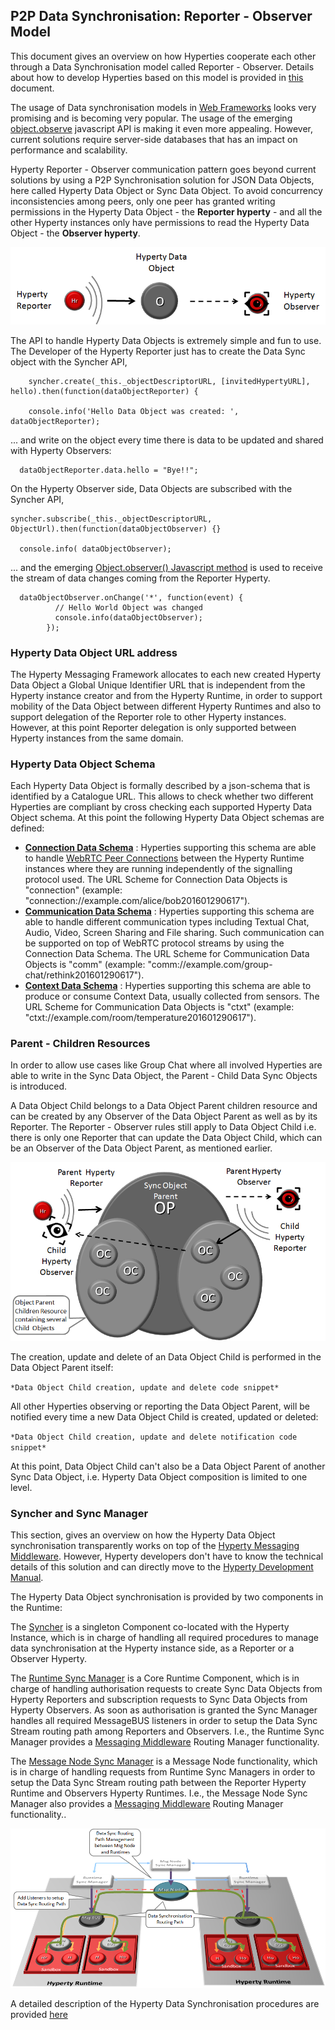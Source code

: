P2P Data Synchronisation: Reporter - Observer Model
---------------------------------------------------

This document gives an overview on how Hyperties cooperate each other through a Data Synchronisation model called Reporter - Observer. Details about how to develop Hyperties based on this model is provided in [this](development-of-hyperties.md) document.

The usage of Data synchronisation models in [Web Frameworks](https://www.meteor.com/ddp) looks very promising and is becoming very popular. The usage of the emerging [object.observe](https://developer.mozilla.org/pt-PT/docs/Web/JavaScript/Reference/Global_Objects/Object/observe) javascript API is making it even more appealing. However, current solutions require server-side databases that has an impact on performance and scalability.

Hyperty Reporter - Observer communication pattern goes beyond current solutions by using a P2P Synchronisation solution for JSON Data Objects, here called Hyperty Data Object or Sync Data Object. To avoid concurrency inconsistencies among peers, only one peer has granted writing permissions in the Hyperty Data Object - the **Reporter hyperty** - and all the other Hyperty instances only have permissions to read the Hyperty Data Object - the **Observer hyperty**.

![Reporter-Observer Communication Pattern](reporter-observer.png)

The API to handle Hyperty Data Objects is extremely simple and fun to use. The Developer of the Hyperty Reporter just has to create the Data Sync object with the Syncher API,

```
    syncher.create(_this._objectDescriptorURL, [invitedHypertyURL], hello).then(function(dataObjectReporter) {

    console.info('Hello Data Object was created: ', dataObjectReporter);
```
... and write on the object every time there is data to be updated and shared with Hyperty Observers:

```
  dataObjectReporter.data.hello = "Bye!!";
```


On the Hyperty Observer side, Data Objects are  subscribed with the Syncher API,

```
syncher.subscribe(_this._objectDescriptorURL, ObjectUrl).then(function(dataObjectObserver) {}

  console.info( dataObjectObserver);

```

... and the emerging [Object.observer() Javascript method](https://developer.mozilla.org/en-US/docs/Web/JavaScript/Reference/Global_Objects/Object/observe) is used to receive the stream of data changes coming from the Reporter Hyperty.

```
  dataObjectObserver.onChange('*', function(event) {
          // Hello World Object was changed
          console.info(dataObjectObserver);
        });
```

### Hyperty Data Object URL address

The Hyperty Messaging Framework allocates to each new created Hyperty Data Object a Global Unique Identifier URL that is independent from the Hyperty instance creator and from the Hyperty Runtime, in order to support mobility of the Data Object between different Hyperty Runtimes and also to support delegation of the Reporter role to other Hyperty instances. However, at this point Reporter delegation is only supported between Hyperty instances from the same domain.

### Hyperty Data Object Schema

Each Hyperty Data Object is formally described by a json-schema that is identified by a Catalogue URL. This allows to check whether two different Hyperties are compliant by cross checking each supported Hyperty Data Object schema. At this point the following Hyperty Data Object schemas are defined:

-	**[Connection Data Schema](../datamodel/connection)** : Hyperties supporting this schema are able to handle [WebRTC Peer Connections](https://developer.mozilla.org/en-US/docs/Web/Guide/API/WebRTC/Peer-to-peer_communications_with_WebRTC) between the Hyperty Runtime instances where they are running independently of the signalling protocol used. The URL Scheme for Connection Data Objects is "connection" (example: "connection://example.com/alice/bob201601290617").
-	**[Communication Data Schema](../datamodel/communication)** : Hyperties supporting this schema are able to handle different communication types including Textual Chat, Audio, Video, Screen Sharing and File sharing. Such communication can be supported on top of WebRTC protocol streams by using the Connection Data Schema. The URL Scheme for Communication Data Objects is "comm" (example: "comm://example.com/group-chat/rethink201601290617").
-	**[Context Data Schema](../datamodel/context)** : Hyperties supporting this schema are able to produce or consume Context Data, usually collected from sensors. The URL Scheme for Communication Data Objects is "ctxt" (example: "ctxt://example.com/room/temperature201601290617").

### Parent - Children Resources

In order to allow use cases like Group Chat where all involved Hyperties are able to write in the Sync Data Object, the Parent - Child Data Sync Objects is introduced.

A Data Object Child belongs to a Data Object Parent children resource and can be created by any Observer of the Data Object Parent as well as by its Reporter. The Reporter - Observer rules still apply to Data Object Child i.e. there is only one Reporter that can update the Data Object Child, which can be an Observer of the Data Object Parent, as mentioned earlier.

![Parent - Child Sync](parent-child-sync.png)

The creation, update and delete of an Data Object Child is performed in the Data Object Parent itself:

`*Data Object Child creation, update and delete code snippet*`

All other Hyperties observing or reporting the Data Object Parent, will be notified every time a new Data Object Child is created, updated or deleted:

`*Data Object Child creation, update and delete notification code snippet*`

At this point, Data Object Child can't also be a Data Object Parent of another Sync Data Object, i.e. Hyperty Data Object composition is limited to one level.

### Syncher and Sync Manager

This section, gives an overview on how the Hyperty Data Object synchronisation transparently works on top of the [Hyperty Messaging Middleware](hyperty-messaging-middleware.md). However, Hyperty developers don't have to know the technical details of this solution and can directly move to the [Hyperty Development Manual](development-of-hyperties.md).

The Hyperty Data Object synchronisation is provided by two components in the Runtime:

The [Syncher](https://github.com/reTHINK-project/dev-service-framework/blob/master/src/syncher/Syncher.js) is a singleton Component co-located with the Hyperty Instance, which is in charge of handling all required procedures to manage data synchronisation at the Hyperty instance side, as a Reporter or a Observer Hyperty.

The [Runtime Sync Manager](https://github.com/reTHINK-project/dev-service-framework/blob/master/src/syncher/Syncher.js) is a Core Runtime Component, which is in charge of handling authorisation requests to create Sync Data Objects from Hyperty Reporters and subscription requests to Sync Data Objects from Hyperty Observers. As soon as authorisation is granted the Sync Manager handles all required MessageBUS listeners in order to setup the Data Sync Stream routing path among Reporters and Observers. I.e., the Runtime Sync Manager provides a [Messaging Middleware](hyperty-messaging-middleware.md) Routing Manager functionality.

The [Message Node Sync Manager](https://github.com/reTHINK-project/dev-service-framework/blob/master/src/syncher/Syncher.js) is a Message Node functionality, which is in charge of handling requests from Runtime Sync Managers in order to setup the Data Sync Stream routing path between the Reporter Hyperty Runtime and Observers Hyperty Runtimes. I.e., the Message Node Sync Manager also provides a [Messaging Middleware](hyperty-messaging-middleware.md) Routing Manager functionality..

![Routing Management for Hyperty Data Syncronisation](sync-routing-management.png)

A detailed description of the Hyperty Data Synchronisation procedures are provided [here](https://github.com/reTHINK-project/core-framework/blob/master/docs/specs/runtime/dynamic-view/data-sync/readme.md)
